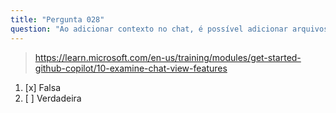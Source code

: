 ```yaml
---
title: "Pergunta 028"
question: "Ao adicionar contexto no chat, é possível adicionar arquivos individuais, mas não pastas inteiras. Esta afirmação é:"
---
```


> https://learn.microsoft.com/en-us/training/modules/get-started-github-copilot/10-examine-chat-view-features
1. [x] Falsa
1. [ ] Verdadeira

